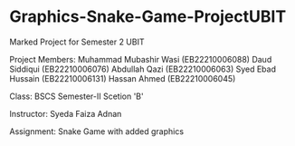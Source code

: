 # Graphics-Snake-Game-ProjectUBIT
Marked Project for Semester 2 UBIT

Project Members: Muhammad Mubashir Wasi     (EB22210006088)
                 Daud Siddiqui              (EB22210006076)
                 Abdullah Qazi              (EB22210006063)
                 Syed Ebad Hussain          (EB22210006131)
                 Hassan Ahmed               (EB22210006045)

Class:           BSCS Semester-II Scetion 'B'

Instructor:      Syeda Faiza Adnan

Assignment:      Snake Game with added graphics

